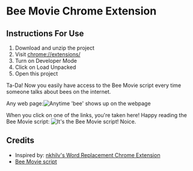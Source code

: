 # Bee Movie Chrome Extension

## Instructions For Use
1. Download and unzip the project
2. Visit [chrome://extensions/](chrome://extensions/)
3. Turn on Developer Mode
4. Click on Load Unpacked
5. Open this project

Ta-Da! Now you easily have access to the Bee Movie script every time someone talks about bees on the internet.

Any web page:![Anytime 'bee' shows up on the webpage](https://i.imgur.com/Wip2dWN.png)

When you click on one of the links, you're taken here! Happy reading the Bee Movie script: ![It's the Bee Movie script! Noice.](https://i.imgur.com/rSeEVnf.png)


## Credits
- Inspired by: [nkhilv's Word Replacement Chrome Extension](https://medium.com/@nkhilv/how-to-make-a-word-replacement-chrome-extension-17cbd3639db6)
- [Bee Movie script](http://www.script-o-rama.com/movie_scripts/a1/bee-movie-script-transcript-seinfeld.html)
